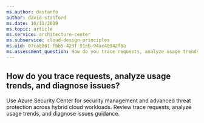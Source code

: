 ```yaml
---
ms.author: dastanfo
author: david-stanford
ms.date: 10/11/2019
ms.topic: article
ms.service: architecture-center
ms.subservice: cloud-design-principles
ms.uid: 07ca0801-fbb5-423f-91eb-94ac40942f8a
ms.assessment_question: How do you trace requests, analyze usage trends, and diagnose issues?
---
```

## How do you trace requests, analyze usage trends, and diagnose issues?


Use Azure Security Center for security management and advanced threat protection across hybrid cloud workloads. Review trace requests, analyze usage trends, and diagnose issues guidance.